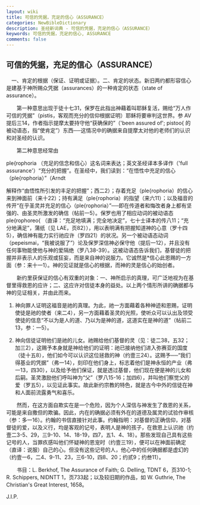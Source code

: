 ```yaml
---
layout: wiki
title: 可信的凭据，充足的信心（ASSURANCE）
categories: NewBibleDictionary
description: 圣经新词典 - 可信的凭据，充足的信心（ASSURANCE）
keywords: 可信的凭据，充足的信心, ASSURANCE
comments: false
---
```


## 可信的凭据，充足的信心（ASSURANCE）

　一、肯定的根据（保证、证明或证据）。二、肯定的状态。新旧两约都形容信心是建基于神所赐众凭据（assurances）的一种肯定的状态（state of assurance）。

　　第一种意思出现于徒十七31，保罗在此指出神藉着叫耶稣复活，赐给“万人作可信的凭据”（pistis，客观而充分的信仰根据证明）耶稣将要审判这世界。参 AV 提后三14，作者指示提摩太要持守他“获确保的”（'been assured of'; pistoo{ 的被动语态，指“使肯定”）东西──这情况中的确据来自提摩太对他的老师们的认识和对圣经的认识。

　　第二种意思经常由

ple{rophoria （充足的信念和信心）这名词来表达；英文圣经译本多译作（'full assurance'）“充分的把握”。在圣经中，我们读到：“在悟性中充足的信心（ple{rophoria）”（Arndt

解释作“由悟性所引发的丰足的把握”；西二2）；存着充足（ple{rophoria）的信心来到神面前（来十22）；持有满足（ple{rophoria）的指望（来六11）；以及福音的传开“在乎圣灵并充足的信心（ple{rophoria）”──即在传道者和悔改者身上都有坚强的、由圣灵所激发的确信（帖前一5）。保罗也用了相应动词的被动语态 ple{rophoreo{ （直译：“充足地填满；完全地决定”，七十士译本的传八11；“充分地满足”，蒲纸〔见 LAE，页82〕），用以表明满有把握知道神的心意（罗十四5），确信神有能力实行祂应许（罗四21）的状况。另一个被动语态动词（pepeismai，“我被说服了”）论及保罗深信神必保守他（提后一12），并且没有任何事物能使他与神的爱隔绝（罗八38-39）。这被动语态告诉我们，基督徒的把握并非表示人的乐观或狂妄，而是来自神的说服力。它诚然是*信心此恩赐的一方面（参：来十一1）。神的见证就是信心的根据，而神的灵是信心的始创者。

　　新约里获保证的信心有双重的对象：一、神所启示的真理，可广泛地视为在基督里得救恩的应许；二、这应许对信徒本身的益处。以上两个情形所讲的确据都与神的见证相关，并由此而来。

1. 神向罪人证明这福音是祂的真理。为此，祂一方面藉着各种神迹和恩赐，证明使徒是祂的使者（来二4），另一方面藉着圣灵的光照，使听众可以认出及领受使徒的信息“不以为是人的道、乃以为是神的道，这道实在是神的道”（帖前二13，参：一5）。

2. 神向信徒证明他们是祂的儿女。祂赐给他们基督的灵（见：徒二38，五32；加三2），这赐予本身就是神给他们的证明：祂已接纳他们进入弥赛亚的国度（徒十五8），他们如今可以认识这位拯救的神（约壹三24）。这赐予──“我们得基业的凭据”（弗一14），刻印在他们身上，标志着他们是神永恒的产业（弗一13，四30），以及给予他们保证，就是透过基督，他们现在便是神的儿女和后嗣。圣灵激励他们呼叫神为“父”（罗八15-16；加四6），并叫他们察觉父的爱（罗五5），以见证此事实。故此新约宗教的特色，就是古今中外的信徒在神和人面前流露勇气和喜乐。

　　然而，在这方面自欺实在是一个危险，因为个人深信与神发生了救恩的关系，可能是来自撒但的欺骗。因此，内在的确据必须有外在的道德及属灵的试验作审核（参：多一16）。约翰的书信直接针对此事。约翰指明：对基督的正确信仰，对基督徒的爱，以及义行，均是客观的记号，表明人是神的孩子，在救恩上认识祂（约壹二3-5、29，三9-10、14、18-19，四7，五1、4、18）。那些发现自己具有这些记号的人，当罪疚感叫他们怀疑神的恩宠时（约壹三19），便可以在神面前确定（直译：说服）自己的心。但没有这些记号的人，他心中的任何确据都是虚幻的（约壹一6，二4、9-11、23，三6-10，四8、20；约贰9；约叁11）。

　　书目：L. Berkhof, The Assurance of Faith; G. Delling, TDNT 6，页310-1; R. Schippers, NIDNTT 1，页733起；以及较旧期的作品，如 W. Guthrie, The Christian's Great Interest, 1658。

J.I.P.






